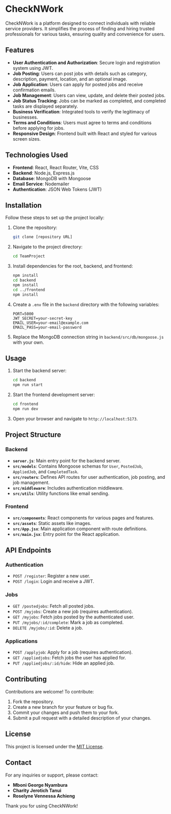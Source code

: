 # CheckNWork

CheckNWork is a platform designed to connect individuals with reliable service providers. It simplifies the process of finding and hiring trusted professionals for various tasks, ensuring quality and convenience for users.

## Features

- **User Authentication and Authorization**: Secure login and registration system using JWT.
- **Job Posting**: Users can post jobs with details such as category, description, payment, location, and an optional image.
- **Job Application**: Users can apply for posted jobs and receive confirmation emails.
- **Job Management**: Users can view, update, and delete their posted jobs.
- **Job Status Tracking**: Jobs can be marked as completed, and completed tasks are displayed separately.
- **Business Verification**: Integrated tools to verify the legitimacy of businesses.
- **Terms and Conditions**: Users must agree to terms and conditions before applying for jobs.
- **Responsive Design**: Frontend built with React and styled for various screen sizes.

## Technologies Used

- **Frontend**: React, React Router, Vite, CSS
- **Backend**: Node.js, Express.js
- **Database**: MongoDB with Mongoose
- **Email Service**: Nodemailer
- **Authentication**: JSON Web Tokens (JWT)

## Installation

Follow these steps to set up the project locally:

1. Clone the repository:

    ```bash
    git clone [repository URL]
    ```

2. Navigate to the project directory:

    ```bash
    cd TeamProject
    ```

3. Install dependencies for the root, backend, and frontend:

    ```bash
    npm install
    cd backend
    npm install
    cd ../frontend
    npm install
    ```

4. Create a `.env` file in the `backend` directory with the following variables:

    ```env
    PORT=5000
    JWT_SECRET=your-secret-key
    EMAIL_USER=your-email@example.com
    EMAIL_PASS=your-email-password
    ```

5. Replace the MongoDB connection string in `backend/src/db/mongoose.js` with your own.

## Usage

1. Start the backend server:

    ```bash
    cd backend
    npm run start
    ```

2. Start the frontend development server:

    ```bash
    cd frontend
    npm run dev
    ```

3. Open your browser and navigate to `http://localhost:5173`.

## Project Structure

### Backend

- **`server.js`**: Main entry point for the backend server.
- **`src/models`**: Contains Mongoose schemas for `User`, `PostedJob`, `AppliedJob`, and `CompletedTask`.
- **`src/routers`**: Defines API routes for user authentication, job posting, and job management.
- **`src/middleware`**: Includes authentication middleware.
- **`src/utils`**: Utility functions like email sending.

### Frontend

- **`src/components`**: React components for various pages and features.
- **`src/assets`**: Static assets like images.
- **`src/App.jsx`**: Main application component with route definitions.
- **`src/main.jsx`**: Entry point for the React application.

## API Endpoints

### Authentication

- `POST /register`: Register a new user.
- `POST /login`: Login and receive a JWT.

### Jobs

- `GET /postedjobs`: Fetch all posted jobs.
- `POST /myjobs`: Create a new job (requires authentication).
- `GET /myjobs`: Fetch jobs posted by the authenticated user.
- `PUT /myjobs/:id/complete`: Mark a job as completed.
- `DELETE /myjobs/:id`: Delete a job.

### Applications

- `POST /applyjob`: Apply for a job (requires authentication).
- `GET /appliedjobs`: Fetch jobs the user has applied for.
- `PUT /appliedjobs/:id/hide`: Hide an applied job.

## Contributing

Contributions are welcome! To contribute:

1. Fork the repository.
2. Create a new branch for your feature or bug fix.
3. Commit your changes and push them to your fork.
4. Submit a pull request with a detailed description of your changes.

## License

This project is licensed under the [MIT License](LICENSE).

## Contact

For any inquiries or support, please contact:

- **Mboni George Nyambura**
- **Charity Jerotich Tanui**
- **Roselyne Vennessa Achieng**

Thank you for using CheckNWork!